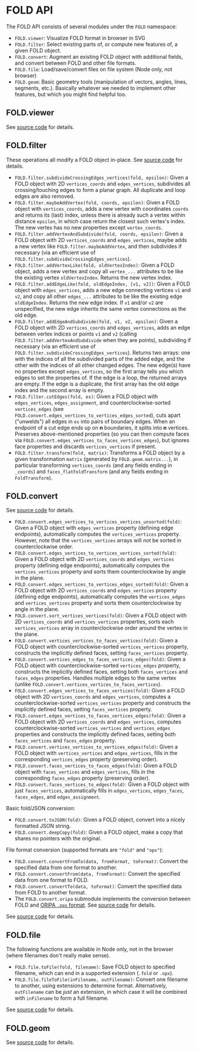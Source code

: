 # FOLD API

The FOLD API consists of several modules under the `FOLD` namespace:

* `FOLD.viewer`: Visualize FOLD format in browser in SVG
* `FOLD.filter`: Select existing parts of, or compute new features of,
  a given FOLD object.
* `FOLD.convert`: Augment an existing FOLD object with additional fields,
  and convert between FOLD and other file formats.
* `FOLD.file`: Load/save/convert files on file system (Node only, not browser)
* `FOLD.geom`: Basic geometry tools (manipulation of vectors, angles,
  lines, segments, etc.).  Basically whatever we needed to implement other
  features, but which you might find helpful too.

## FOLD.viewer

See [source code](https://github.com/edemaine/fold/blob/master/src/viewer.coffee)
for details.

## FOLD.filter

These operations all modify a FOLD object in-place.
See [source code](https://github.com/edemaine/fold/blob/master/src/filter.coffee)
for details.

* `FOLD.filter.subdivideCrossingEdges_vertices(fold, epsilon)`:
  Given a FOLD object with 2D `vertices_coords` and `edges_vertices`,
  subdivides all crossing/touching edges to form a planar graph.
  All duplicate and loop edges are also removed.
* `FOLD.filter.maybeAddVertex(fold, coords, epsilon)`:
  Given a FOLD object with `vertices_coords`, adds a new vertex with
  coordinates `coords` and returns its (last) index, unless there is already
  such a vertex within distance `epsilon`, in which case return the closest
  such vertex's index.  The new vertex has no new properties except
  `vertex_coords`.
* `FOLD.filter.addVertexAndSubdivide(fold, coords, epsilon)`:
  Given a FOLD object with 2D `vertices_coords` and `edges_vertices`,
  maybe adds a new vertex like `FOLD.filter.maybeAddVertex`, and then
  subdivides if necessary (via an efficient use of
  `FOLD.filter.subdivideCrossingEdges_vertices`).
* `FOLD.filter.addVertexLike(fold, oldVertexIndex)`:
  Given a FOLD object, adds a new vertex and copy all `vertex_...` attributes
  to be like the existing vertex `oldVertexIndex`.
  Returns the new vertex index.
* `FOLD.filter.addEdgeLike(fold, oldEdgeIndex, [v1, v2])`:
  Given a FOLD object with `edges_vertices`, adds a new edge connecting
  vertices `v1` and `v2`, and copy all other `edges_...` attributes to be like
  the existing edge `oldEdgeIndex`.  Returns the new edge index.
  If `v1` and/or `v2` are unspecified, the new edge inherits the same vertex
  connections as the old edge.
* `FOLD.filter.addEdgeAndSubdivide(fold, v1, v2, epsilon)`:
  Given a FOLD object with 2D `vertices_coords` and `edges_vertices`,
  adds an edge between vertex indices or points `v1` and `v2`
  (calling `FOLD.filter.addVertexAndSubdivide` when they are points),
  subdividing if necessary (via an efficient use of
  `FOLD.filter.subdivideCrossingEdges_vertices`).
  Returns two arrays: one with the indices of all the subdivided parts of the
  added edge, and the other with the indices of all other changed edges.
  The new edge(s) have no properties except `edges_vertices`, so the first
  array tells you which edges to set the properties of.
  If the edge is a loop, the returned arrays are empty.
  If the edge is a duplicate, the first array has the old edge index and the
  second array is empty.
* `FOLD.filter.cutEdges(fold, es)`:
  Given a FOLD object with `edges_vertices`, `edges_assignment`, and
  counterclockwise-sorted `vertices_edges`
  (see `FOLD.convert.edges_vertices_to_vertices_edges_sorted`),
  cuts apart ("unwelds") all edges in `es` into pairs of boundary edges.
  When an endpoint of a cut edge ends up on **n** boundaries,
  it splits into **n** vertices.
  Preserves above-mentioned properties (so you can then compute faces via
  `FOLD.convert.edges_vertices_to_faces_vertices_edges`),
  but ignores face properties and discards `vertices_vertices` if present.
* `FOLD.filter.transform(fold, matrix)`:
  Transforms a FOLD object by a given transformation `matrix` (generated by
  `FOLD.geom.matrix...`), in particular transforming `vertices_coords`
  (and any fields ending in `_coords`) and `faces_flatFoldTransform`
  (and any fields ending in `FoldTransform`).

## FOLD.convert

See [source code](https://github.com/edemaine/fold/blob/master/src/convert.coffee)
for details.

* `FOLD.convert.edges_vertices_to_vertices_vertices_unsorted(fold)`:
  Given a FOLD object with `edges_vertices` property (defining edge
  endpoints), automatically computes the `vertices_vertices` property.
  However, note that the `vertices_vertices` arrays will *not* be sorted
  in counterclockwise order.
* `FOLD.convert.edges_vertices_to_vertices_vertices_sorted(fold)`:
  Given a FOLD object with 2D `vertices_coords` and `edges_vertices` property
  (defining edge endpoints), automatically computes the `vertices_vertices`
  property and sorts them counterclockwise by angle in the plane.
* `FOLD.convert.edges_vertices_to_vertices_edges_sorted(fold)`:
  Given a FOLD object with 2D `vertices_coords` and `edges_vertices` property
  (defining edge endpoints), automatically computes the `vertices_edges`
  and `vertices_vertices` property and sorts them counterclockwise by angle
  in the plane.
* `FOLD.convert.sort_vertices_vertices(fold)`:
  Given a FOLD object with 2D `vertices_coords` and `vertices_vertices`
  properties, sorts each `vertices_vertices` array in counterclockwise
  order around the vertex in the plane.
* `FOLD.convert.vertices_vertices_to_faces_vertices(fold)`:
  Given a FOLD object with counterclockwise-sorted `vertices_vertices`
  property, constructs the implicitly defined faces, setting `faces_vertices`
  property.
* `FOLD.convert.vertices_edges_to_faces_vertices_edges(fold)`:
  Given a FOLD object with counterclockwise-sorted `vertices_edges` property,
  constructs the implicitly defined faces, setting both `faces_vertices`
  and `faces_edges` properties.  Handles multiple edges to the same vertex
  (unlike `FOLD.convert.vertices_vertices_to_faces_vertices`).
* `FOLD.convert.edges_vertices_to_faces_vertices(fold)`:
  Given a FOLD object with 2D `vertices_coords` and `edges_vertices`,
  computes a counterclockwise-sorted `vertices_vertices` property and
  constructs the implicitly defined faces, setting `faces_vertices` property.
* `FOLD.convert.edges_vertices_to_faces_vertices_edges(fold)`:
  Given a FOLD object with 2D `vertices_coords` and `edges_vertices`,
  computes counterclockwise-sorted `vertices_vertices` and `vertices_edges`
  properties and constructs the implicitly defined faces, setting
  both `faces_vertices` and `faces_edges` property.
* `FOLD.convert.vertices_vertices_to_vertices_edges(fold)`:
  Given a FOLD object with `vertices_vertices` and `edges_vertices`,
  fills in the corresponding `vertices_edges` property (preserving order).
* `FOLD.convert.faces_vertices_to_faces_edges(fold)`:
  Given a FOLD object with `faces_vertices` and `edges_vertices`,
  fills in the corresponding `faces_edges` property (preserving order).
* `FOLD.convert.faces_vertices_to_edges(fold)`:
  Given a FOLD object with just `faces_vertices`, automatically fills in
  `edges_vertices`, `edges_faces`, `faces_edges`, and `edges_assignment`.

Basic fold/JSON conversion:

* `FOLD.convert.toJSON(fold)`:
  Given a FOLD object, convert into a nicely formatted JSON string.
* `FOLD.convert.deepCopy(fold)`:
  Given a FOLD object, make a copy that shares no pointers with the original.

File format conversion (supported formats are `"fold"` and `"opx"`):

* `FOLD.convert.convertFromTo(data, fromFormat, toFormat)`: Convert the
  specified data from one format to another.
* `FOLD.convert.convertFrom(data, fromFormat)`: Convert the specified data
  from one format to FOLD.
* `FOLD.convert.convertTo(data, toFormat)`: Convert the specified data
  from FOLD to another format.
* The `FOLD.convert.oripa` submodule implements the conversion between FOLD and
  [ORIPA `.opx` format](http://mitani.cs.tsukuba.ac.jp/oripa/).  See
  [source code](https://github.com/edemaine/fold/blob/master/src/oripa.coffee)
  for details.


See [source code](https://github.com/edemaine/fold/blob/master/src/convert.coffee)
for details.

## FOLD.file

The following functions are available in Node only, not in the browser
(where filenames don't really make sense).

* `FOLD.file.toFile(fold, filename)`: Save FOLD object to specified
  filename, which can end in a supported extension (`.fold` or `.opx`).
* `FOLD.file.fileToFile(inFilename, outFilename)`: Convert one filename
  to another, using extensions to determine format.
  Alternatively, `outFilename` can be *just* an extension, in which case
  it will be combined with `inFilename` to form a full filename.

See [source code](https://github.com/edemaine/fold/blob/master/src/file.coffee)
for details.

## FOLD.geom

See [source code](https://github.com/edemaine/fold/blob/master/src/geom.coffee)
for details.
